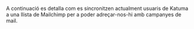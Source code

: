 A continuació es detalla com es sincronitzen actualment usuaris de Katuma a una llista de Mailchimp per a poder adreçar-nos-hi amb campanyes de mail.